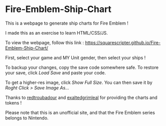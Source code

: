 # Fire-Emblem-Ship-Chart
This is a webpage to generate ship charts for Fire Emblem !

I made this as an exercise to learn HTML/CSS/JS.

To view the webpage, follow this link : https://squarescripter.github.io/Fire-Emblem-Ship-Chart/

First, select your game and MY Unit gender, then select your ships !

To backup your changes, copy the save code somewhere safe. To restore your save, click *Load Save* and paste your code.

To get a higher-res image, click *Show Full Size*. You can then save it by *Roght Click > Save Image As...*

Thanks to [redtroubadour](http://redtroubadour.tumblr.com/) and [exaltedgrimleal](http://exaltedgrimleal.tumblr.com/) for providing the charts and tokens !

Please note that this is an unofficial site, and that the Fire Emblem series belongs to Nintendo.
